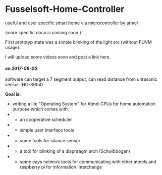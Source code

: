# Fusselsoft-Home-Controller
useful and user specific smart home via microcontroller by atmel

(more specific docu is coming soon.)

First prototyp state was a simple blinking of the light arc (without FUVM usage).

I will upload some videos soon and post a link here.

#### _on 2017-08-05:_

software can target a 7 segment output, can read distance from ultrasonic sensor (HC-SR04)

**Goal is:**
* writing a lite "Operating System" for Atmel CPUs for home automation purpose which comes with:
* * an cooperative scheduler
* * simple user interface tools
* * some tools for sitance sensor
* * a tool for blinking of a diaphragm arch (Schwibbogen)
* * some eays network tools for communicating with other atmels and raspberry pi for information interchange
